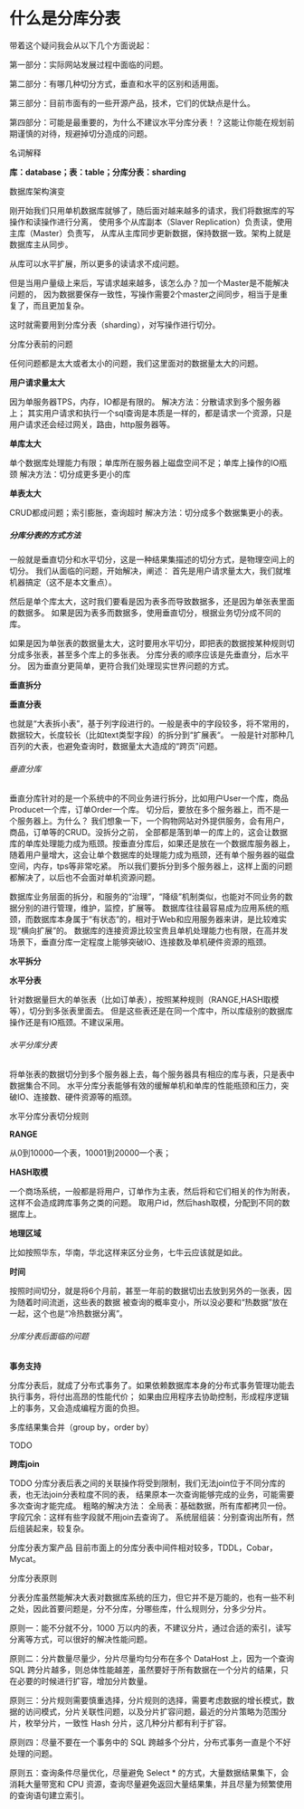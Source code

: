 
# 什么是分库分表


带着这个疑问我会从以下几个方面说起： 

第一部分：实际网站发展过程中面临的问题。 

第二部分：有哪几种切分方式，垂直和水平的区别和适用面。

第三部分：目前市面有的一些开源产品，技术，它们的优缺点是什么。

第四部分：可能是最重要的，为什么不建议水平分库分表！？这能让你能在规划前期谨慎的对待，规避掉切分造成的问题。

名词解释

**库：database；表：table；分库分表：sharding**

数据库架构演变

刚开始我们只用单机数据库就够了，随后面对越来越多的请求，我们将数据库的写操作和读操作进行分离， 使用多个从库副本（Slaver Replication）负责读，使用主库（Master）负责写， 从库从主库同步更新数据，保持数据一致。架构上就是数据库主从同步。

从库可以水平扩展，所以更多的读请求不成问题。

但是当用户量级上来后，写请求越来越多，该怎么办？加一个Master是不能解决问题的， 因为数据要保存一致性，写操作需要2个master之间同步，相当于是重复了，而且更加复杂。

这时就需要用到分库分表（sharding），对写操作进行切分。

分库分表前的问题

任何问题都是太大或者太小的问题，我们这里面对的数据量太大的问题。

**用户请求量太大**

因为单服务器TPS，内存，IO都是有限的。 解决方法：分散请求到多个服务器上； 其实用户请求和执行一个sql查询是本质是一样的，都是请求一个资源，只是用户请求还会经过网关，路由，http服务器等。

**单库太大**

单个数据库处理能力有限；单库所在服务器上磁盘空间不足；单库上操作的IO瓶颈 解决方法：切分成更多更小的库

**单表太大**

CRUD都成问题；索引膨胀，查询超时 解决方法：切分成多个数据集更小的表。

##### 分库分表的方式方法

一般就是垂直切分和水平切分，这是一种结果集描述的切分方式，是物理空间上的切分。 我们从面临的问题，开始解决，阐述： 首先是用户请求量太大，我们就堆机器搞定（这不是本文重点）。

然后是单个库太大，这时我们要看是因为表多而导致数据多，还是因为单张表里面的数据多。 如果是因为表多而数据多，使用垂直切分，根据业务切分成不同的库。

如果是因为单张表的数据量太大，这时要用水平切分，即把表的数据按某种规则切分成多张表，甚至多个库上的多张表。 分库分表的顺序应该是先垂直分，后水平分。 因为垂直分更简单，更符合我们处理现实世界问题的方式。

**垂直拆分**

**垂直分表**

也就是“大表拆小表”，基于列字段进行的。一般是表中的字段较多，将不常用的， 数据较大，长度较长（比如text类型字段）的拆分到“扩展表“。 一般是针对那种几百列的大表，也避免查询时，数据量太大造成的“跨页”问题。

###### 垂直分库

垂直分库针对的是一个系统中的不同业务进行拆分，比如用户User一个库，商品Producet一个库，订单Order一个库。 切分后，要放在多个服务器上，而不是一个服务器上。为什么？ 我们想象一下，一个购物网站对外提供服务，会有用户，商品，订单等的CRUD。没拆分之前， 全部都是落到单一的库上的，这会让数据库的单库处理能力成为瓶颈。按垂直分库后，如果还是放在一个数据库服务器上， 随着用户量增大，这会让单个数据库的处理能力成为瓶颈，还有单个服务器的磁盘空间，内存，tps等非常吃紧。 所以我们要拆分到多个服务器上，这样上面的问题都解决了，以后也不会面对单机资源问题。

数据库业务层面的拆分，和服务的“治理”，“降级”机制类似，也能对不同业务的数据分别的进行管理，维护，监控，扩展等。 数据库往往最容易成为应用系统的瓶颈，而数据库本身属于“有状态”的，相对于Web和应用服务器来讲，是比较难实现“横向扩展”的。 数据库的连接资源比较宝贵且单机处理能力也有限，在高并发场景下，垂直分库一定程度上能够突破IO、连接数及单机硬件资源的瓶颈。

**水平拆分**

**水平分表**

针对数据量巨大的单张表（比如订单表），按照某种规则（RANGE,HASH取模等），切分到多张表里面去。 但是这些表还是在同一个库中，所以库级别的数据库操作还是有IO瓶颈。不建议采用。

###### 水平分库分表

将单张表的数据切分到多个服务器上去，每个服务器具有相应的库与表，只是表中数据集合不同。 水平分库分表能够有效的缓解单机和单库的性能瓶颈和压力，突破IO、连接数、硬件资源等的瓶颈。

水平分库分表切分规则

**RANGE**

从0到10000一个表，10001到20000一个表；

**HASH取模**

一个商场系统，一般都是将用户，订单作为主表，然后将和它们相关的作为附表，这样不会造成跨库事务之类的问题。 取用户id，然后hash取模，分配到不同的数据库上。

**地理区域**

比如按照华东，华南，华北这样来区分业务，七牛云应该就是如此。

**时间**

按照时间切分，就是将6个月前，甚至一年前的数据切出去放到另外的一张表，因为随着时间流逝，这些表的数据 被查询的概率变小，所以没必要和“热数据”放在一起，这个也是“冷热数据分离”。

###### 分库分表后面临的问题

**事务支持**

分库分表后，就成了分布式事务了。如果依赖数据库本身的分布式事务管理功能去执行事务，将付出高昂的性能代价； 如果由应用程序去协助控制，形成程序逻辑上的事务，又会造成编程方面的负担。

多库结果集合并（group by，order by）

TODO

**跨库join**

TODO 分库分表后表之间的关联操作将受到限制，我们无法join位于不同分库的表，也无法join分表粒度不同的表， 结果原本一次查询能够完成的业务，可能需要多次查询才能完成。 粗略的解决方法： 全局表：基础数据，所有库都拷贝一份。 字段冗余：这样有些字段就不用join去查询了。 系统层组装：分别查询出所有，然后组装起来，较复杂。

分库分表方案产品
目前市面上的分库分表中间件相对较多，TDDL，Cobar，Mycat。


分库分表原则

分表分库虽然能解决大表对数据库系统的压力，但它并不是万能的，也有一些不利之处，因此首要问题是，分不分库，分哪些库，什么规则分，分多少分片。

原则一：能不分就不分，1000 万以内的表，不建议分片，通过合适的索引，读写分离等方式，可以很好的解决性能问题。

原则二：分片数量尽量少，分片尽量均匀分布在多个 DataHost 上，因为一个查询 SQL 跨分片越多，则总体性能越差，虽然要好于所有数据在一个分片的结果，只在必要的时候进行扩容，增加分片数量。

原则三：分片规则需要慎重选择，分片规则的选择，需要考虑数据的增长模式，数据的访问模式，分片关联性问题，以及分片扩容问题，最近的分片策略为范围分片，枚举分片，一致性 Hash 分片，这几种分片都有利于扩容。

原则四：尽量不要在一个事务中的 SQL 跨越多个分片，分布式事务一直是个不好处理的问题。

原则五：查询条件尽量优化，尽量避免 Select * 的方式，大量数据结果集下，会消耗大量带宽和 CPU 资源，查询尽量避免返回大量结果集，并且尽量为频繁使用的查询语句建立索引。

